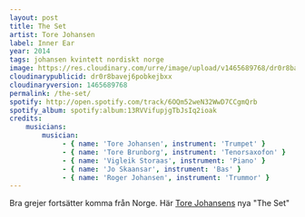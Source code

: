 ```yaml
---
layout: post
title: The Set
artist: Tore Johansen
label: Inner Ear
year: 2014
tags: johansen kvintett nordiskt norge
image: https://res.cloudinary.com/urre/image/upload/v1465689768/dr0r8bavej6pobkejbxx.jpg
cloudinarypublicid: dr0r8bavej6pobkejbxx
cloudinaryversion: 1465689768
permalink: /the-set/
spotify: http://open.spotify.com/track/6OQm52weN32WwD7CCgmQrb
spotify_album: spotify:album:13RVVifupjgTbJsIq2ioak
credits:
    musicians:
        musician:
             - { name: 'Tore Johansen', instrument: 'Trumpet' }
             - { name: 'Tore Brunborg', instrument: 'Tenorsaxofon' }
             - { name: 'Vigleik Storaas', instrument: 'Piano' }
             - { name: 'Jo Skaansar', instrument: 'Bas' }
             - { name: 'Roger Johansen', instrument: 'Trummor' }
---
```


Bra grejer fortsätter komma från Norge. Här <a href="http://www.torejazz.no/">Tore Johansens</a> nya "The Set"
